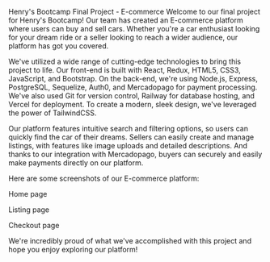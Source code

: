 Henry's Bootcamp Final Project - E-commerce
Welcome to our final project for Henry's Bootcamp! Our team has created an E-commerce platform where users can buy and sell cars. Whether you're a car enthusiast looking for your dream ride or a seller looking to reach a wider audience, our platform has got you covered.

We've utilized a wide range of cutting-edge technologies to bring this project to life. Our front-end is built with React, Redux, HTML5, CSS3, JavaScript, and Bootstrap. On the back-end, we're using Node.js, Express, PostgreSQL, Sequelize, Auth0, and Mercadopago for payment processing. We've also used Git for version control, Railway for database hosting, and Vercel for deployment. To create a modern, sleek design, we've leveraged the power of TailwindCSS.

Our platform features intuitive search and filtering options, so users can quickly find the car of their dreams. Sellers can easily create and manage listings, with features like image uploads and detailed descriptions. And thanks to our integration with Mercadopago, buyers can securely and easily make payments directly on our platform.

Here are some screenshots of our E-commerce platform:

Home page

Listing page

Checkout page

We're incredibly proud of what we've accomplished with this project and hope you enjoy exploring our platform!
